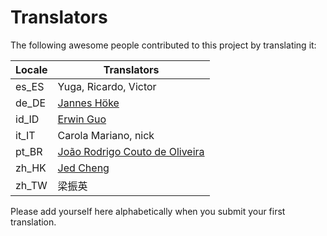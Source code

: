 # Translators

The following awesome people contributed to this project by translating it:

| Locale | Translators                                                          |
|--------|----------------------------------------------------------------------|
| es_ES  | Yuga, Ricardo, Victor                                                |
| de_DE  | [Jannes Höke](https://github.com/jh0ker)                             |
| id_ID  | [Erwin Guo](https://www.facebook.com/erwinfransiscus)                |
| it_IT  | Carola Mariano, nick                                                 |
| pt_BR  | [João Rodrigo Couto de Oliveira](http://twitter.com/JoaoRodrigoJR)   |
| zh_HK  | [Jed Cheng](https://www.facebook.com/profile.php?id=100002258388821) |
| zh_TW  | 梁振英                                                                |

Please add yourself here alphabetically when you submit your first translation.